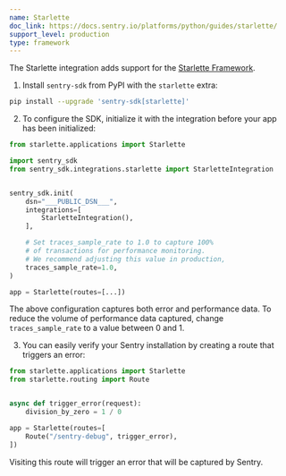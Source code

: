 ```yaml
---
name: Starlette
doc_link: https://docs.sentry.io/platforms/python/guides/starlette/
support_level: production
type: framework
---
```


The Starlette integration adds support for the [Starlette Framework](https://www.starlette.io/).

1. Install `sentry-sdk` from PyPI with the `starlette` extra:

```bash
pip install --upgrade 'sentry-sdk[starlette]'
```

2. To configure the SDK, initialize it with the integration before your app has been initialized:

```python
from starlette.applications import Starlette

import sentry_sdk
from sentry_sdk.integrations.starlette import StarletteIntegration


sentry_sdk.init(
    dsn="___PUBLIC_DSN___",
    integrations=[
        StarletteIntegration(),
    ],

    # Set traces_sample_rate to 1.0 to capture 100%
    # of transactions for performance monitoring.
    # We recommend adjusting this value in production,
    traces_sample_rate=1.0,
)

app = Starlette(routes=[...])
```

The above configuration captures both error and performance data. To reduce the volume of performance data captured, change `traces_sample_rate` to a value between 0 and 1.

3. You can easily verify your Sentry installation by creating a route that triggers an error:

```python
from starlette.applications import Starlette
from starlette.routing import Route


async def trigger_error(request):
    division_by_zero = 1 / 0

app = Starlette(routes=[
    Route("/sentry-debug", trigger_error),
])
```

Visiting this route will trigger an error that will be captured by Sentry.
